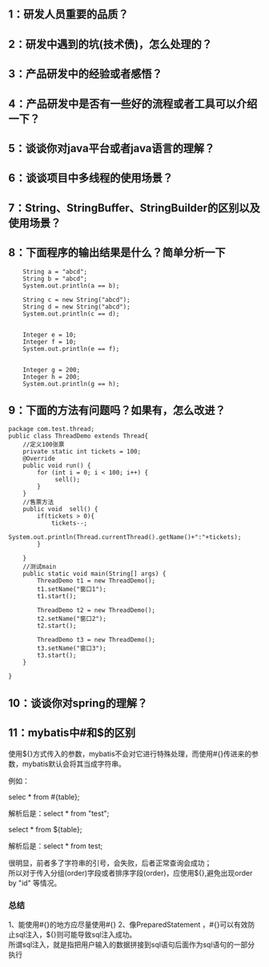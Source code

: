## 1：研发人员重要的品质？
## 2：研发中遇到的坑(技术债)，怎么处理的？
## 3：产品研发中的经验或者感悟？
## 4：产品研发中是否有一些好的流程或者工具可以介绍一下？
## 5：谈谈你对java平台或者java语言的理解？
## 6：谈谈项目中多线程的使用场景？
## 7：String、StringBuffer、StringBuilder的区别以及使用场景？


## 8：下面程序的输出结果是什么？简单分析一下


    	String a = "abcd";
		String b = "abcd";
		System.out.println(a == b);
		
		String c = new String("abcd");
		String d = new String("abcd");
		System.out.println(c == d);
		
		
		Integer e = 10;
		Integer f = 10;
		System.out.println(e == f);
		
		
		Integer g = 200;
		Integer h = 200;
		System.out.println(g == h);






## 9：下面的方法有问题吗？如果有，怎么改进？

    package com.test.thread;
	public class ThreadDemo extends Thread{
		//定义100张票
		private static int tickets = 100;
		@Override
		public void run() {
			for (int i = 0; i < 100; i++) {
				 sell();
			}
		}
		//售票方法
		public void  sell() {
			if(tickets > 0){
				tickets--;
				System.out.println(Thread.currentThread().getName()+":"+tickets);
			}
			
		}
		//测试main
		public static void main(String[] args) {
			ThreadDemo t1 = new ThreadDemo();
			t1.setName("窗口1");
			t1.start();
			
			ThreadDemo t2 = new ThreadDemo();
			t2.setName("窗口2");
			t2.start();
			
			ThreadDemo t3 = new ThreadDemo();
			t3.setName("窗口3");
			t3.start();
		}
	
	}


## 10：谈谈你对spring的理解？

## 11：mybatis中#和$的区别
使用${}方式传入的参数，mybatis不会对它进行特殊处理，而使用#{}传进来的参数，mybatis默认会将其当成字符串。<br>

例如：

selec * from #{table}; 

解析后是：select * from "test";  

select * from ${table}; 

解析后是：select * from test;

很明显，前者多了字符串的引号，会失败，后者正常查询会成功；<br>
所以对于传入分组(order)字段或者排序字段(order)，应使用${},避免出现order  by "id" 等情况。

### 总结
1、能使用#{}的地方应尽量使用#{}
2、像PreparedStatement ，#{}可以有效防止sql注入，${}则可能导致sql注入成功。<br>
所谓sql注入，就是指把用户输入的数据拼接到sql语句后面作为sql语句的一部分执行<br>